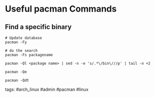 # Useful pacman Commands

## Find a specific binary

```cheat pacman Find a specific binary
# Update database
pacman -Fy

# do the search
pacman -Fs packagename
```

```cheat pacman List the commands provided by an installed package
pacman -Ql <package name> | sed -n -e 's/.*\/bin\///p' | tail -n +2
```

```cheat pacman List explicitly installed packages
pacman -Qe

```

```cheat pacman List orphan packages (installed as dependencies and not required anymore)
pacman -Qdt
```

tags: #arch_linux #admin #pacman #linux 
